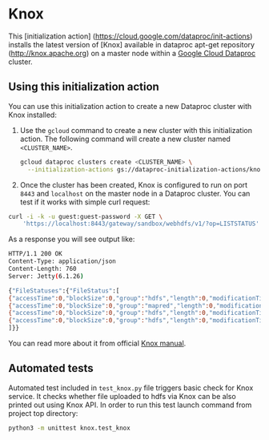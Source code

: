 # Knox

This [initialization action] (https://cloud.google.com/dataproc/init-actions) installs the latest version of [Knox] available in dataproc apt-get repository (http://knox.apache.org)
on a master node within a [Google Cloud Dataproc](https://cloud.google.com/dataproc) cluster.

## Using this initialization action

You can use this initialization action to create a new Dataproc cluster with Knox installed:

1. Use the `gcloud` command to create a new cluster with this initialization action.  The following command will create a new cluster named `<CLUSTER_NAME>`.

    ```bash
    gcloud dataproc clusters create <CLUSTER_NAME> \
      --initialization-actions gs://dataproc-initialization-actions/knox/knox.sh
    ```

1. Once the cluster has been created, Knox is configured to run on port `8443` and `localhost` on the master node in a Dataproc cluster. You can test if it works with simple curl request:
```bash
curl -i -k -u guest:guest-password -X GET \
    'https://localhost:8443/gateway/sandbox/webhdfs/v1/?op=LISTSTATUS'
```

As a response you will see output like:
```bash
HTTP/1.1 200 OK
Content-Type: application/json
Content-Length: 760
Server: Jetty(6.1.26)

{"FileStatuses":{"FileStatus":[
{"accessTime":0,"blockSize":0,"group":"hdfs","length":0,"modificationTime":1350595859762,"owner":"hdfs","pathSuffix":"apps","permission":"755","replication":0,"type":"DIRECTORY"},
{"accessTime":0,"blockSize":0,"group":"mapred","length":0,"modificationTime":1350595874024,"owner":"mapred","pathSuffix":"mapred","permission":"755","replication":0,"type":"DIRECTORY"},
{"accessTime":0,"blockSize":0,"group":"hdfs","length":0,"modificationTime":1350596040075,"owner":"hdfs","pathSuffix":"tmp","permission":"777","replication":0,"type":"DIRECTORY"},
{"accessTime":0,"blockSize":0,"group":"hdfs","length":0,"modificationTime":1350595857178,"owner":"hdfs","pathSuffix":"user","permission":"755","replication":0,"type":"DIRECTORY"}
]}}
```

You can read more about it from official [Knox manual](https://knox.apache.org/books/knox-0-9-0/user-guide.html).

## Automated tests

Automated test included in ```test_knox.py``` file triggers basic check for Knox service. It checks whether file uploaded to hdfs via Knox can be also printed out using Knox API.
In order to run this test launch command from project top directory: 
```bash
python3 -m unittest knox.test_knox
```
